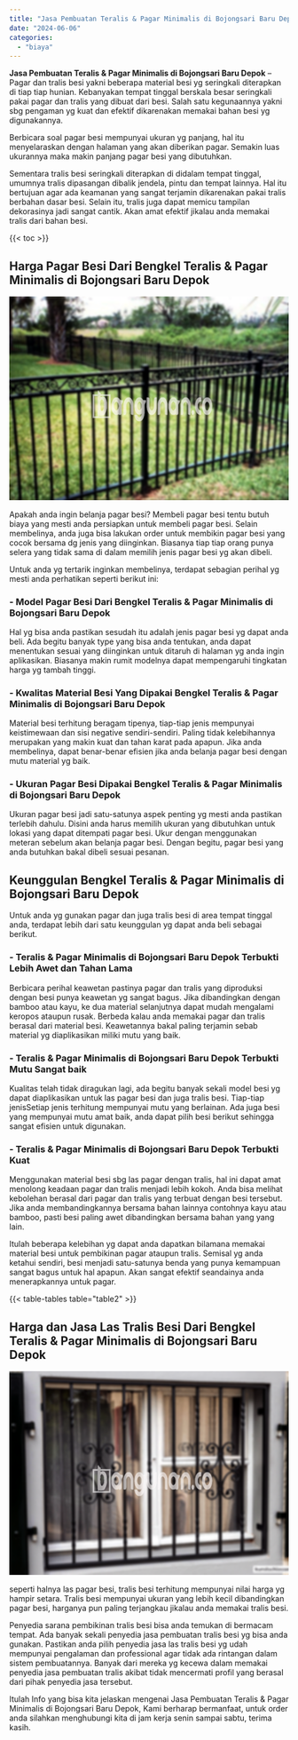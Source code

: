 ```yaml
---
title: "Jasa Pembuatan Teralis & Pagar Minimalis di Bojongsari Baru Depok"
date: "2024-06-06"
categories: 
  - "biaya"
---
```


**Jasa Pembuatan Teralis & Pagar Minimalis di Bojongsari Baru Depok** – Pagar dan tralis besi yakni beberapa material besi yg seringkali diterapkan di tiap tiap hunian. Kebanyakan tempat tinggal berskala besar seringkali pakai pagar dan tralis yang dibuat dari besi. Salah satu kegunaannya yakni sbg pengaman yg kuat dan efektif dikarenakan memakai bahan besi yg digunakannya.

Berbicara soal pagar besi mempunyai ukuran yg panjang, hal itu menyelaraskan dengan halaman yang akan diberikan pagar. Semakin luas ukurannya maka makin panjang pagar besi yang dibutuhkan.

Sementara tralis besi seringkali diterapkan di didalam tempat tinggal, umumnya tralis dipasangan dibalik jendela, pintu dan tempat lainnya. Hal itu bertujuan agar ada keamanan yang sangat terjamin dikarenakan pakai tralis berbahan dasar besi. Selain itu, tralis juga dapat memicu tampilan dekorasinya jadi sangat cantik. Akan amat efektif jikalau anda memakai tralis dari bahan besi.

{{< toc >}}

## Harga Pagar Besi Dari Bengkel Teralis & Pagar Minimalis di Bojongsari Baru Depok

![Jasa Pembuatan Teralis & Pagar Minimalis di Bojongsari Baru Depok](/images/pagar-minimalis-murah-44.png)

Apakah anda ingin belanja pagar besi? Membeli pagar besi tentu butuh biaya yang mesti anda persiapkan untuk membeli pagar besi. Selain membelinya, anda juga bisa lakukan order untuk membikin pagar besi yang cocok bersama dg jenis yang diinginkan. Biasanya tiap tiap orang punya selera yang tidak sama di dalam memilih jenis pagar besi yg akan dibeli.

Untuk anda yg tertarik inginkan membelinya, terdapat sebagian perihal yg mesti anda perhatikan seperti berikut ini:
### \- Model Pagar Besi Dari Bengkel Teralis & Pagar Minimalis di Bojongsari Baru Depok

Hal yg bisa anda pastikan sesudah itu adalah jenis pagar besi yg dapat anda beli. Ada begitu banyak type yang bisa anda tentukan, anda dapat menentukan sesuai yang diinginkan untuk ditaruh di halaman yg anda ingin aplikasikan. Biasanya makin rumit modelnya dapat mempengaruhi tingkatan harga yg tambah tinggi.

### \- Kwalitas Material Besi Yang Dipakai Bengkel Teralis & Pagar Minimalis di Bojongsari Baru Depok

Material besi terhitung beragam tipenya, tiap-tiap jenis mempunyai keistimewaan dan sisi negative sendiri-sendiri. Paling tidak kelebihannya merupakan yang makin kuat dan tahan karat pada apapun. Jika anda membelinya, dapat benar-benar efisien jika anda belanja pagar besi dengan mutu material yg baik.

### \- Ukuran Pagar Besi Dipakai Bengkel Teralis & Pagar Minimalis di Bojongsari Baru Depok

Ukuran pagar besi jadi satu-satunya aspek penting yg mesti anda pastikan terlebih dahulu. Disini anda harus memilih ukuran yang dibutuhkan untuk lokasi yang dapat ditempati pagar besi. Ukur dengan menggunakan meteran sebelum akan belanja pagar besi. Dengan begitu, pagar besi yang anda butuhkan bakal dibeli sesuai pesanan.

## Keunggulan Bengkel Teralis & Pagar Minimalis di Bojongsari Baru Depok

Untuk anda yg gunakan pagar dan juga tralis besi di area tempat tinggal anda, terdapat lebih dari satu keunggulan yg dapat anda beli sebagai berikut.

### \- Teralis & Pagar Minimalis di Bojongsari Baru Depok Terbukti Lebih Awet dan Tahan Lama

Berbicara perihal keawetan pastinya pagar dan tralis yang diproduksi dengan besi punya keawetan yg sangat bagus. Jika dibandingkan dengan bamboo atau kayu, ke dua material selanjutnya dapat mudah mengalami keropos ataupun rusak. Berbeda kalau anda memakai pagar dan tralis berasal dari material besi. Keawetannya bakal paling terjamin sebab material yg diaplikasikan miliki mutu yang baik.

### \- Teralis & Pagar Minimalis di Bojongsari Baru Depok Terbukti Mutu Sangat baik

Kualitas telah tidak diragukan lagi, ada begitu banyak sekali model besi yg dapat diaplikasikan untuk las pagar besi dan juga tralis besi. Tiap-tiap jenisSetiap jenis terhitung mempunyai mutu yang berlainan. Ada juga besi yang mempunyai mutu amat baik, anda dapat pilih besi berikut sehingga sangat efisien untuk digunakan.

### \- Teralis & Pagar Minimalis di Bojongsari Baru Depok Terbukti Kuat

Menggunakan material besi sbg las pagar dengan tralis, hal ini dapat amat menolong keadaan pagar dan tralis menjadi lebih kokoh. Anda bisa melihat kebolehan berasal dari pagar dan tralis yang terbuat dengan besi tersebut. Jika anda membandingkannya bersama bahan lainnya contohnya kayu atau bamboo, pasti besi paling awet dibandingkan bersama bahan yang yang lain.

Itulah beberapa kelebihan yg dapat anda dapatkan bilamana memakai material besi untuk pembikinan pagar ataupun tralis. Semisal yg anda ketahui sendiri, besi menjadi satu-satunya benda yang punya kemampuan sangat bagus untuk hal apapun. Akan sangat efektif seandainya anda menerapkannya untuk pagar.

{{< table-tables table="table2" >}}

## Harga dan Jasa Las Tralis Besi Dari Bengkel Teralis & Pagar Minimalis di Bojongsari Baru Depok

![Jasa Pembuatan Teralis & Pagar Minimalis di Bojongsari Baru Depok](/images/teralis-minimalis-murah-14.png)

seperti halnya las pagar besi, tralis besi terhitung mempunyai nilai harga yg hampir setara. Tralis besi mempunyai ukuran yang lebih kecil dibandingkan pagar besi, harganya pun paling terjangkau jikalau anda memakai tralis besi.

Penyedia sarana pembikinan tralis besi bisa anda temukan di bermacam tempat. Ada banyak sekali penyedia jasa pembuatan tralis besi yg bisa anda gunakan. Pastikan anda pilih penyedia jasa las tralis besi yg udah mempunyai pengalaman dan professional agar tidak ada rintangan dalam sistem pembuatannya. Banyak dari mereka yg kecewa dalam memakai penyedia jasa pembuatan tralis akibat tidak mencermati profil yang berasal dari pihak penyedia jasa tersebut.

Itulah Info yang bisa kita jelaskan mengenai Jasa Pembuatan Teralis & Pagar Minimalis di Bojongsari Baru Depok, Kami berharap bermanfaat, untuk order anda silahkan menghubungi kita di jam kerja senin sampai sabtu, terima kasih.
